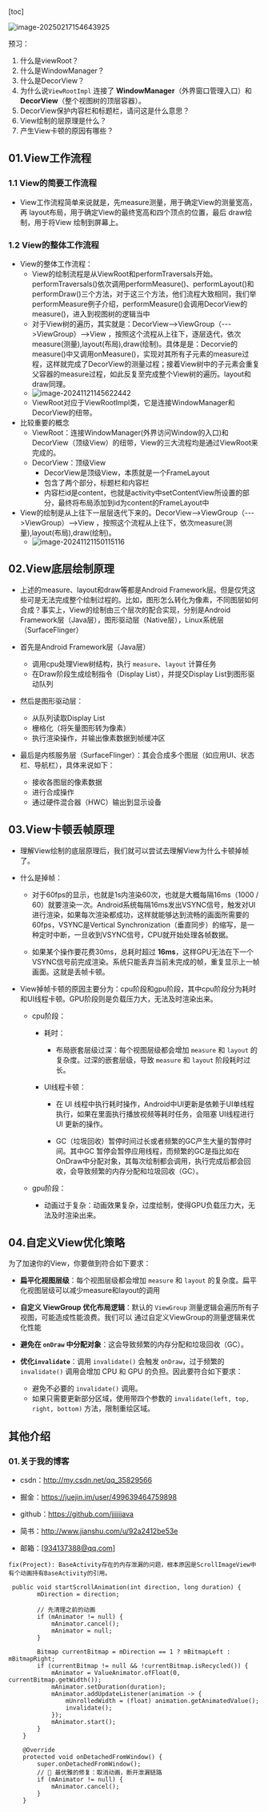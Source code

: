 [toc]

![image-20250217154643925](./../_pic_/image-20250217154643925.png)

预习：

1. 什么是viewRoot？
2. 什么是WindowManager？
3. 什么是DecorView？
4. 为什么说`ViewRootImpl` 连接了 **WindowManager**（外界窗口管理入口）和 **DecorView**（整个视图树的顶层容器）。
5. DecorView保护内容栏和标题栏，请问这是什么意思？
6. View绘制的层原理是什么？
7. 产生View卡顿的原因有哪些？

## 01.View工作流程

### 1.1 View的简要工作流程

- View工作流程简单来说就是，先measure测量，用于确定View的测量宽高，再 layout布局，用于确定View的最终宽高和四个顶点的位置，最后 draw绘制，用于将View 绘制到屏幕上。

### 1.2 View的整体工作流程

- View的整体工作流程：
  - View的绘制流程是从ViewRoot和performTraversals开始。performTraversals()依次调用performMeasure()、performLayout()和performDraw()三个方法，对于这三个方法，他们流程大致相同，我们举performMeasure例子介绍，performMeasure()会调用DecorView的measure()，进入到视图树的逻辑当中
  - 对于View树的遍历，其实就是：DecorView-->ViewGroup（--->ViewGroup）-->View ，按照这个流程从上往下，逐层迭代，依次measure(测量),layout(布局),draw(绘制)。具体是是：Decorvie的measure()中又调用onMeasure()，实现对其所有子元素的measure过程，这样就完成了DecorView的测量过程；接着View树中的子元素会重复父容器的measure过程，如此反复至完成整个View树的遍历。layout和draw同理。
  - ![image-20241121145622442](./../_pic_/image-20241121145622442.png)
  - ViewRoot对应于ViewRootImpl类，它是连接WindowManager和DecorView的纽带。
- 比较重要的概念
  - ViewRoot：连接WindowManager(外界访问Window的入口)和DecorView（顶级View）的纽带，View的三大流程均是通过ViewRoot来完成的。
  - DecorView：顶级View
    - DecorView是顶级View，本质就是一个FrameLayout
    - 包含了两个部分，标题栏和内容栏
    - 内容栏id是content，也就是activity中setContentView所设置的部分，最终将布局添加到id为content的FrameLayout中
- View的绘制是从上往下一层层迭代下来的。DecorView-->ViewGroup（--->ViewGroup）-->View ，按照这个流程从上往下，依次measure(测量),layout(布局),draw(绘制)。
  - ![image-20241121150115116](./../_pic_/image-20241121150115116.png)

## 02.View底层绘制原理

- 上述的measure、layout和draw等都是Android Framework层。但是仅凭这些可是无法完成整个绘制过程的。比如，图形怎么转化为像素，不同图层如何合成？事实上，View的绘制由三个层次的配合实现，分别是Android Framework层（Java层），图形驱动层（Native层），Linux系统层（SurfaceFlinger）
- 首先是Android Framework层（Java层）
  - 调用cpu处理View树结构，执行 `measure`、`layout` 计算任务
  - 在Draw阶段生成绘制指令（Display List），并提交Display List到图形驱动队列

- 然后是图形驱动层：
  - 从队列读取Display List
  - 栅格化（将矢量图形转为像素）
  -  执行渲染操作，并输出像素数据到帧缓冲区

- 最后是内核服务层（SurfaceFlinger）：其会合成多个图层（如应用UI、状态栏、导航栏），具体来说如下：
  -  接收各图层的像素数据
  - 进行合成操作
  - 通过硬件混合器（HWC）输出到显示设备


## 03.View卡顿丢帧原理

- 理解View绘制的底层原理后，我们就可以尝试去理解View为什么卡顿掉帧了。

- 什么是掉帧：
  - 对于60fps的显示，也就是1s内渲染60次，也就是大概每隔16ms（1000 / 60）就要渲染一次。Android系统每隔16ms发出VSYNC信号，触发对UI进行渲染，如果每次渲染都成功，这样就能够达到流畅的画面所需要的60fps，VSYNC是Vertical Synchronization（垂直同步）的缩写，是一种定时中断，一旦收到VSYNC信号，CPU就开始处理各帧数据。
  
  - 如果某个操作要花费30ms，总耗时超过 **16ms**，这样GPU无法在下一个VSYNC信号前完成渲染。系统只能丢弃当前未完成的帧，重复显示上一帧画面。这就是丢帧卡顿。
  
- View掉帧卡顿的原因主要分为：cpu阶段和gpu阶段，其中cpu阶段分为耗时和UI线程卡顿。GPU阶段则是负载压力大，无法及时渲染出来。

  - cpu阶段：
    - 耗时：
      - 布局嵌套层级过深：每个视图层级都会增加 `measure` 和 `layout` 的复杂度。过深的嵌套层级，导致 `measure` 和 `layout` 阶段耗时过长。

    - UI线程卡顿：
      - 在 UI 线程中执行耗时操作，Android中UI更新是依赖于UI单线程执行，如果在里面执行播放视频等耗时任务，会阻塞 UI线程进行UI 更新的操作。
  
      - GC（垃圾回收）暂停时间过长或者频繁的GC产生大量的暂停时间。其中GC 暂停会暂停应用线程，而频繁的GC是指比如在OnDraw中分配对象，其每次绘制都会调用，执行完成后都会回收，会导致频繁的内存分配和垃圾回收（GC）。


  - gpu阶段：

    - 动画过于复杂：动画效果复杂，过度绘制，使得GPU负载压力大，无法及时渲染出来。


## 04.自定义View优化策略

为了加速你的View，你要做到符合如下要求：

- **扁平化视图层级**：每个视图层级都会增加 `measure` 和 `layout` 的复杂度。扁平化视图层级可以减少measure和layout的调用

- **自定义 ViewGroup 优化布局逻辑**：默认的 `ViewGroup` 测量逻辑会遍历所有子视图，可能造成性能浪费。我们可以 通过自定义ViewGroup的测量逻辑来优化性能

- **避免在 `onDraw` 中分配对象**：这会导致频繁的内存分配和垃圾回收（GC）。

- **优化`invalidate`**：调用 `invalidate()` 会触发 `onDraw`，过于频繁的 `invalidate()` 调用会增加 CPU 和 GPU 的负担。因此要符合如下要求：
  
  - 避免不必要的 `invalidate()` 调用。
  - 如果只需要更新部分区域，使用带四个参数的 `invalidate(left, top, right, bottom)` 方法，限制重绘区域。
  

## 其他介绍

### 01.关于我的博客

- csdn：http://my.csdn.net/qq_35829566

- 掘金：https://juejin.im/user/499639464759898

- github：https://github.com/jjjjjjava

- 简书：http://www.jianshu.com/u/92a2412be53e

- 邮箱：[934137388@qq.com]



```
fix(Project): BaseActivity存在的内存泄漏的问题，根本原因是ScrollImageView中有个动画持有BaseActivity的引用。
```

```
 public void startScrollAnimation(int direction, long duration) {
        mDirection = direction;
        
        // 先清理之前的动画
        if (mAnimator != null) {
            mAnimator.cancel();
            mAnimator = null;
        }
        
        Bitmap currentBitmap = mDirection == 1 ? mBitmapLeft : mBitmapRight;
        if (currentBitmap != null && !currentBitmap.isRecycled()) {
            mAnimator = ValueAnimator.ofFloat(0, currentBitmap.getWidth());
            mAnimator.setDuration(duration);
            mAnimator.addUpdateListener(animation -> {
                mUnrolledWidth = (float) animation.getAnimatedValue();
                invalidate();
            });
            mAnimator.start();
        }
    }
    
    @Override
    protected void onDetachedFromWindow() {
        super.onDetachedFromWindow();
        // 🎯 最优雅的修复：取消动画，断开泄漏链路
        if (mAnimator != null) {
            mAnimator.cancel();
        }
    }
```

